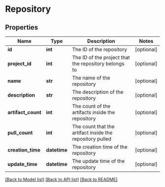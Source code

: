 # Repository


## Properties
Name | Type | Description | Notes
------------ | ------------- | ------------- | -------------
**id** | **int** | The ID of the repository | [optional] 
**project_id** | **int** | The ID of the project that the repository belongs to | [optional] 
**name** | **str** | The name of the repository | [optional] 
**description** | **str** | The description of the repository | [optional] 
**artifact_count** | **int** | The count of the artifacts inside the repository | [optional] 
**pull_count** | **int** | The count that the artifact inside the repository pulled | [optional] 
**creation_time** | **datetime** | The creation time of the repository | [optional] 
**update_time** | **datetime** | The update time of the repository | [optional] 

[[Back to Model list]](../README.md#documentation-for-models) [[Back to API list]](../README.md#documentation-for-api-endpoints) [[Back to README]](../README.md)


